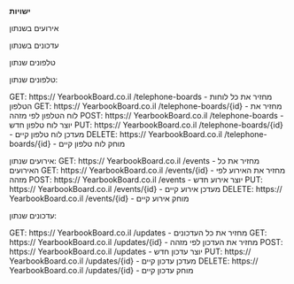 **ישויות**

אירועים בשנתון

עדכונים בשנתון

טלפונים שנתון



טלפונים שנתון:

GET: https:// YearbookBoard.co.il /telephone-boards - מחזיר את כל לוחות הטלפון
GET: https:// YearbookBoard.co.il /telephone-boards/{id} - מחזיר את לוח הטלפון לפי מזהה
POST: https:// YearbookBoard.co.il /telephone-boards - יוצר לוח טלפון חדש
PUT: https:// YearbookBoard.co.il /telephone-boards/{id} - מעדכן לוח טלפון קיים
DELETE: https:// YearbookBoard.co.il /telephone-boards/{id} - מוחק לוח טלפון קיים

אירועים שנתון:
GET: https:// YearbookBoard.co.il /events - מחזיר את כל האירועים
GET: https:// YearbookBoard.co.il /events/{id} - מחזיר את האירוע לפי מזהה
POST: https:// YearbookBoard.co.il /events - יוצר אירוע חדש
PUT: https:// YearbookBoard.co.il /events/{id} - מעדכן אירוע קיים
DELETE: https:// YearbookBoard.co.il /events/{id} - מוחק אירוע קיים

עדכונים שנתון:

GET: https:// YearbookBoard.co.il /updates - מחזיר את כל העדכונים
GET: https:// YearbookBoard.co.il /updates/{id} - מחזיר את העדכון לפי מזהה
POST: https:// YearbookBoard.co.il /updates - יוצר עדכון חדש
PUT: https:// YearbookBoard.co.il /updates/{id} - מעדכן עדכון קיים
DELETE: https:// YearbookBoard.co.il /updates/{id} - מוחק עדכון קיים



